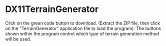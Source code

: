 # DX11TerrainGenerator

Click on the green code button to download. (Extract the ZIP file, then click on the "TerrainGenerator" application file to load the program). The buttons shown within the program control which type of terrain generation method will be used.
